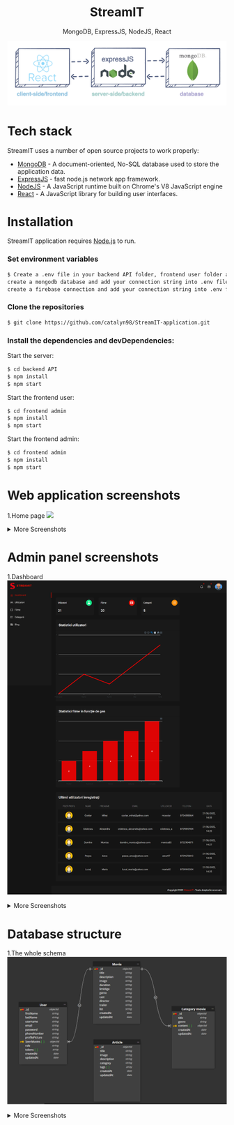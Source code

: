 <h1 align="center">
StreamIT
</h1>
<p align="center">
MongoDB, ExpressJS, NodeJS, React
</p>

<img src="https://github.com/georgesimos/readme-assets/blob/master/cinema-plus/mern.png" />

# Tech stack
StreamIT uses a number of open source projects to work properly:
* [MongoDB](https://www.mongodb.com/) - A document-oriented, No-SQL database used to store the application data.
* [ExpressJS](https://expressjs.com/) - fast node.js network app framework.
* [NodeJS](https://nodejs.org/) - A JavaScript runtime built on Chrome's V8 JavaScript engine
* [React](https://reactjs.org/) - A JavaScript library for building user interfaces.

# Installation
StreamIT application requires [Node.js](https://nodejs.org/)  to run.

### Set environment variables 
```sh
$ Create a .env file in your backend API folder, frontend user folder and frontend admin folder
create a mongodb database and add your connection string into .env file
create a firebase connection and add your connection string into .env file
```

### Clone the repositories
```sh
$ git clone https://github.com/catalyn98/StreamIT-application.git
```

### Install the dependencies and devDependencies:
Start the server:
```sh
$ cd backend API
$ npm install 
$ npm start 
```
Start the frontend user:
```sh
$ cd frontend admin
$ npm install 
$ npm start 
```
Start the frontend admin:
```sh
$ cd frontend admin
$ npm install 
$ npm start 
```

# Web application screenshots 

1.Home page
<img src="https://github.com/catalyn98/StreamIT-application/blob/master/screenshots/User%20pages/4.Home%20page.png" />

<details>
  <summary>More Screenshots</summary>
  2.Movies page
  <img src="https://github.com/catalyn98/StreamIT-application/blob/master/screenshots/User%20pages/5.Movies%20page.png" />

  3.Blog page
  <img src="https://github.com/catalyn98/StreamIT-application/blob/master/screenshots/User%20pages/6.Blog%20page.png" />

  4.Team page
  <img src="https://github.com/catalyn98/StreamIT-application/blob/master/screenshots/User%20pages/7.Team%20page.png" />

  5.Contact us page
  <img src="https://github.com/catalyn98/StreamIT-application/blob/master/screenshots/User%20pages/8.Contact%20us%20page.png" />

  6.View profile
  <img src="https://github.com/catalyn98/StreamIT-application/blob/master/screenshots/User%20pages/9.View%20profile.png" />

  7.Settings account
  <img src="https://github.com/catalyn98/StreamIT-application/blob/master/screenshots/User%20pages/10.Settings%20account.png" />

  8.Seen movies by user
  <img src="https://github.com/catalyn98/StreamIT-application/blob/master/screenshots/User%20pages/11.Seen%20movies%20by%20user.png" />

  9.Movies details page
  <img src="https://github.com/catalyn98/StreamIT-application/blob/master/screenshots/User%20pages/12.Movies%20details%20page.png" />

  10.Terms of use
  <img src="https://github.com/catalyn98/StreamIT-application/blob/master/screenshots/User%20pages/15.Terms%20of%20use.png" />

  11.Privacy policy
  <img src="https://github.com/catalyn98/StreamIT-application/blob/master/screenshots/User%20pages/13.Privacy%20policy.png" />

  12.Frequevent questions
  <img src="https://github.com/catalyn98/StreamIT-application/blob/master/screenshots/User%20pages/14.Frequevent%20questions.png" />

  13.All movies page
  <img src="https://github.com/catalyn98/StreamIT-application/blob/master/screenshots/User%20pages/16.All%20movies.png" />
  
  14.Login page
  <img src="https://github.com/catalyn98/StreamIT-application/blob/master/screenshots/User%20pages/1.Login%20page.png" />

  15.Register page
  <img src="https://github.com/catalyn98/StreamIT-application/blob/master/screenshots/User%20pages/2.Register%20page.png" />

  16.Recovery password page
  <img src="https://github.com/catalyn98/StreamIT-application/blob/master/screenshots/User%20pages/3.Recovery%20password%20page.png" />
  
  17.Email resset password
  <img src="https://github.com/catalyn98/StreamIT-application/blob/master/screenshots/User%20pages/17.Email%20resset%20password.png" />

  18.Email sent by user from contact page
  <img src="https://github.com/catalyn98/StreamIT-application/blob/master/screenshots/User%20pages/18.Email%20sent%20by%20user%20from%20contact%20page.png" />
</details>

# Admin panel screenshots

1.Dashboard
<img src="https://github.com/catalyn98/StreamIT-application/blob/master/screenshots/Admin%20pages/1.Dashboard.png" />

<details>
  <summary>More Screenshots</summary>
  2.Users list
  <img src="https://github.com/catalyn98/StreamIT-application/blob/master/screenshots/Admin%20pages/2.Users%20list.png" />

  3.Movies list
  <img src="https://github.com/catalyn98/StreamIT-application/blob/master/screenshots/Admin%20pages/3.Movies%20list.png" />

  4.Categories movies
  <img src="https://github.com/catalyn98/StreamIT-application/blob/master/screenshots/Admin%20pages/4.Categories%20movies%20list.png" />

  5.Posts list
  <img src="https://github.com/catalyn98/StreamIT-application/blob/master/screenshots/Admin%20pages/5.Posts%20list.png" />

  6.Account settings
  <img src="https://github.com/catalyn98/StreamIT-application/blob/master/screenshots/Admin%20pages/6.Account%20settings.png" />

  7.Add movie 
  <img src="https://github.com/catalyn98/StreamIT-application/blob/master/screenshots/Admin%20pages/7.Add%20movie.png" />

  8.Update movie
  <img src="https://github.com/catalyn98/StreamIT-application/blob/master/screenshots/Admin%20pages/8.Update%20movie.png" />
  
  9.Add category movies list
  <img src="https://github.com/catalyn98/StreamIT-application/blob/master/screenshots/Admin%20pages/8.Add%20category%20movies%20list.png" />

  10.Update category movies list
  <img src="https://github.com/catalyn98/StreamIT-application/blob/master/screenshots/Admin%20pages/10.Update%20category%20movies%20list.png" />

  11.Add post 
  <img src="https://github.com/catalyn98/StreamIT-application/blob/master/screenshots/Admin%20pages/9.Add%20post.png" />

  12.Update post
  <img src="https://github.com/catalyn98/StreamIT-application/blob/master/screenshots/Admin%20pages/12.Update%20post.png" />

  13.Login admin page
  <img src="https://github.com/catalyn98/StreamIT-application/blob/master/screenshots/Admin%20pages/13.Login%20admin%20page.png" />
</details>

# Database structure

1.The whole schema
<img src="https://github.com/catalyn98/StreamIT-application/blob/master/screenshots/Database%20structure/1.Structure%20of%20database.png" />

<details>
  <summary>More Screenshots</summary>
  2.User schema
  <img src="https://github.com/catalyn98/StreamIT-application/blob/master/screenshots/Database%20structure/2.User.png" />

  3.Movie schema
  <img src="https://github.com/catalyn98/StreamIT-application/blob/master/screenshots/Database%20structure/3.Movie.png" />

  4.Category movie schema
  <img src="https://github.com/catalyn98/StreamIT-application/blob/master/screenshots/Database%20structure/4.Category%20movie.png" />

  5.Article schema
  <img src="https://github.com/catalyn98/StreamIT-application/blob/master/screenshots/Database%20structure/5.Article.png" />
</details>